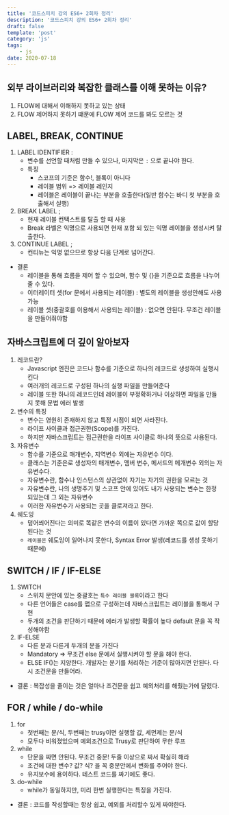 ```yaml
---
title: '코드스피치 강의 ES6+ 2회차 정리'
description: '코드스피치 강의 ES6+ 2회차 정리'
draft: false
template: 'post'
category: 'js'
tags:
    - js
date: 2020-07-18
---
```


## 외부 라이브러리와 복잡한 클래스를 이해 못하는 이유?

1. FLOW에 대해서 이해하지 못하고 있는 상태
2. FLOW 제어하지 못하기 떄문에 FLOW 제어 코드를 봐도 모르는 것

## LABEL, BREAK, CONTINUE

1. LABEL IDENTIFIER :
    - 변수를 선언할 때처럼 만들 수 있으나, 마지막은 `:` 으로 끝나야 한다.
    - 특징
        - 스코프의 기준은 함수!, 블록이 아니다
        - 레이블 범위 => 레이블 레인지
        - 레이블은 레이블이 끝나는 부분을 호출한다(일반 함수는 바디 첫 부분을 호춣해서 실행)
2. BREAK LABEL ;
    - 현재 레이블 컨택스트를 탈출 할 때 사용
    - Break 라벨은 익명으로 사용되면 현재 포함 되 있는 익명 레이블을 생성시켜 탈출한다.
3. CONTINUE LABEL ;
    - 컨티뉴는 익명 없으므로 항상 다음 단계로 넘어간다.

-   결론
    -   레이블을 통해 흐름을 제어 할 수 있으며, 함수 및 {}을 기준으로 흐름을 나누어 줄 수 있다.
    -   이터레이터 셋(for 문에서 사용되는 레이블) : 별도의 레이블을 생성안해도 사용 가능
    -   레이블 셋(중괄호를 이용해서 사용되는 레이블) : 없으면 안된다. 무조건 레이블을 만들어줘야함

## 자바스크립트에 더 깊이 알아보자

1. 레코드란?
    - Javascript 엔진은 코드나 함수를 기준으로 하나의 레코드로 생성하여 실행시킨다
    - 여러개의 레코드로 구성된 하나의 실행 파일을 만들어준다
    - 레이블 또한 하나의 레코드인데 레이블이 부정확하거나 이상하면 파일을 만들지 못해 문법 에러 발생
2. 변수의 특징
    - 변수는 영원히 존재하지 않고 특정 시점이 되면 사라진다.
    - 라이프 사이클과 접근권한(Scope)를 가진다.
    - 하지만 자바스크립트는 접근권한을 라이프 사이클로 하나의 뜻으로 사용된다.
3. 자유변수
    - 함수를 기준으로 매개변수, 지역변수 외에는 자유변수 이다.
    - 클래스는 기준은로 생성자의 매개변수, 멤버 변수, 메서드의 메개변수 외의는 자유변수다.
    - 자유변수란, 함수나 인스턴스의 상관없이 자기는 자기의 권한을 모르는 것
    - 자유변수란, 나의 생명주기 및 스코프 안에 있어도 내가 사용되는 변수는 한정 되있는데 그 외는 자유변수
    - 이러한 자유변수가 사용되는 곳을 클로져라고 한다.
4. 쉐도잉
    - 덮어씌어진다는 의미로 똑같은 변수의 이름이 있다면 가까운 쪽으로 값이 할당된다는 것
    - `레이블은` 쉐도잉이 일어나지 못한다, Syntax Error 발생(레코드를 생성 못하기 때문에)

## SWITCH / IF / IF-ELSE

1. SWITCH
    - 스위치 문안에 있는 중괄호는 `특수 레이블 블록`이라고 한다
    - 다른 언어들은 case를 맵으로 구성하는데 자바스크립트는 레이블을 통해서 구현
    - 두개의 조건을 판단하기 때문에 에러가 발생할 확률이 높다 default 문을 꼭 작성해야함
2. IF-ELSE
    - 다른 문과 다른게 두개의 문을 가진다
    - Mandatory => 무조건 else 문에서 실행시켜야 할 문을 해야 한다.
    - ELSE IF()는 지양한다. 개발자는 분기를 처리하는 기준이 많아지면 안된다. 다시 조건문을 만들어라.

-   결론 : 복잡성을 줄이는 것은 얼마나 조건문을 쉽고 예외처리를 해줬는가에 달렸다.

## FOR / while / do-while

1. for
    - 첫번째는 문/식, 두번째는 trusy이면 실행할 값, 세먼제는 문/식
    - 모두다 비워졌있으며 예외조건으로 Trusy로 판단하여 무한 루프
2. while
    - 단문을 짜면 안된다. 무조건 중문! 두줄 이상으로 짜서 확실히 해라
    - 조건에 대한 변수? 값? 식? 을 꼭 중문안에서 변화를 주어야 한다.
    - 유지보수에 용이하다. 테스트 코드를 짜기에도 좋다.
3. do-while
    - while가 동일하지만, 미리 한번 실행한다는 특징을 가진다.

-   결론 : 코드를 작성할때는 항상 쉽고, 예외를 처리할수 있게 짜야한다.
